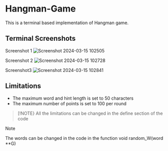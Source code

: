 # Hangman-Game

This is a terminal based implementation of Hangman game.

## Terminal Screenshots
Screenshot 1
![Screenshot 2024-03-15 102505](https://github.com/kabir325/Hangman-Game/assets/119738554/acb5199a-651a-48e4-be30-af097412205f)

Screenshot 2
![Screenshot 2024-03-15 102728](https://github.com/kabir325/Hangman-Game/assets/119738554/e602a2ab-da6f-4889-ba8f-b713aa95e224)

Screenshot3
![Screenshot 2024-03-15 102841](https://github.com/kabir325/Hangman-Game/assets/119738554/7c67eebf-8afd-47f3-b978-01ca4f4c26c7)

## Limitations
- The maximum word and hint length is set to 50 characters
- The maximum number of points is set to 100 per round

> [!NOTE}
> All the limitations can be changed in the define section of the code

> [!NOTE]
> The words can be changed in the code in the function void random_W(word **G)

